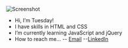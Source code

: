 ![Screenshot](https://images2.imgbox.com/cf/1c/C3QpBnB9_o.png)

- Hi, I’m Tuesday! 
- I have skills in HTML and CSS
- I’m currently learning JavaScript and jQuery
- How to reach me... 
-- [Email](mailto:rahrah93@gmail.com)
--[LinkedIn](https://www.linkedin.com/in/mariah-hernandez-a68514154/)

<!---
earlytuesdaymorning/earlytuesdaymorning is a ✨ special ✨ repository because its `README.md` (this file) appears on your GitHub profile.
You can click the Preview link to take a look at your changes.
--->
